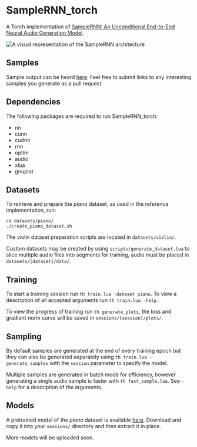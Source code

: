 # SampleRNN_torch

A Torch implementation of [SampleRNN: An Unconditional End-to-End Neural Audio Generation Model](https://openreview.net/forum?id=SkxKPDv5xl).

![A visual representation of the SampleRNN architecture](http://deepsound.io/images/samplernn.png)

## Samples

Sample output can be heard [here](https://soundcloud.com/psylent-v/sets/samplernn_torch). Feel free to submit links to any interesting samples you generate as a pull request.

## Dependencies

The following packages are required to run SampleRNN_torch:

- nn
- cunn
- cudnn
- rnn
- optim
- audio
- xlua
- gnuplot

## Datasets

To retrieve and prepare the *piano* dataset, as used in the reference implementation, run:

```
cd datasets/piano/
./create_piano_dataset.sh
```

The violin dataset preparation scripts are located in `datasets/violin/`.

Custom datasets may be created by using `scripts/generate_dataset.lua` to slice multiple audio files into segments for training, audio must be placed in `datasets/[dataset]/data/`.

## Training

To start a training session run `th train.lua -dataset piano`. To view a description of all accepted arguments run `th train.lua -help`.

To view the progress of training run `th generate_plots`, the loss and gradient norm curve will be saved in `sessions/[session]/plots/`.

## Sampling

By default samples are generated at the end of every training epoch but they can also be generated separately using `th train.lua -generate_samples` with the `session` parameter to specify the model.

Multiple samples are generated in batch mode for efficiency, however generating a single audio sample is faster with `th fast_sample.lua`. See `-help` for a description of the arguments.

## Models

A pretrained model of the *piano* dataset is available [here](https://drive.google.com/uc?id=0B5pXFO5X-KJ9Mko3MUZuLUpEQVU&export=download). Download and copy it into your `sessions/` directory and then extract it in place.

More models will be uploaded soon.